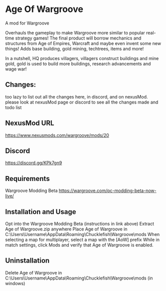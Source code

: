 # Age Of Wargroove
A mod for Wargroove

Overhauls the gameplay to make Wargroove more similar to popular real-time strategy games! The final product will borrow mechanics and structures from Age of Empires, Warcraft and maybe even invent some new things! Adds base building, gold mining, techtrees, items and more!

In a nutshell, HQ produces villagers, villagers construct buildings and mine gold, gold is used to build more buildings, research advancements and wage war!

## Changes:
too lazy to list out all the changes here, in discord, and on nexusMod. please look at nexusMod page or discord to see all the changes made and todo list

## NexusMod URL
https://www.nexusmods.com/wargroove/mods/20

## Discord
https://discord.gg/KPk7gn9


## Requirements
Wargroove Modding Beta
https://wargroove.com/pc-modding-beta-now-live/

## Installation and Usage
Opt into the Wargroove Modding Beta (instructions in link above)
Extract Age of Wargroove.zip anywhere
Place Age of Wargroove in C:\Users\Username\AppData\Roaming\Chucklefish\Wargroove\mods
When selecting a map for multiplayer, select a map with the [AoW] prefix
While in match settings, click Mods and verify that Age of Wargroove is enabled.

## Uninstallation
Delete Age of Wargroove in C:\Users\Username\AppData\Roaming\Chucklefish\Wargroove\mods (in windows)